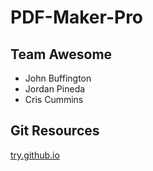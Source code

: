PDF-Maker-Pro
====================
## Team Awesome
+ John Buffington
+ Jordan Pineda
+ Cris Cummins

## Git Resources
[try.github.io](http://try.github.io)


